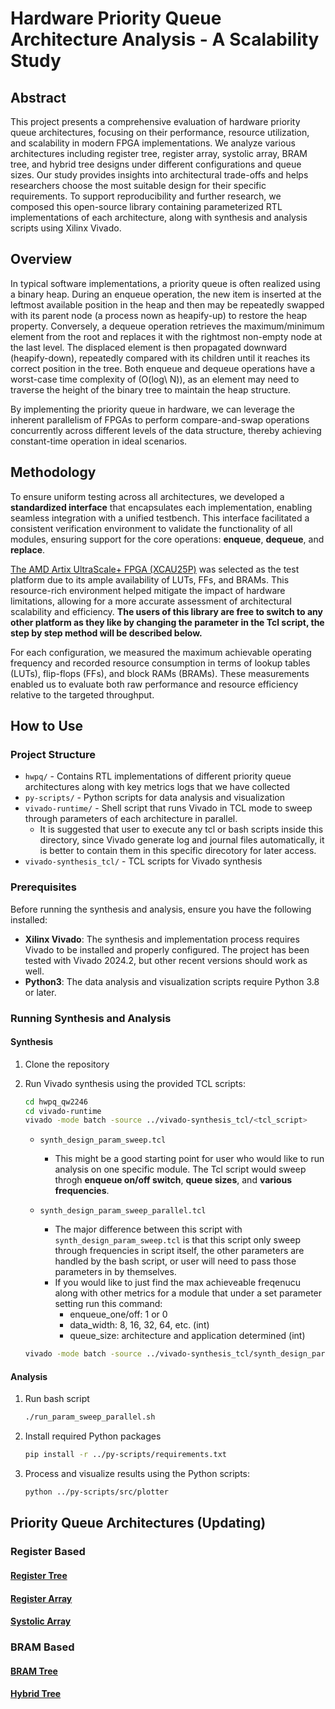 # Hardware Priority Queue Architecture Analysis - A Scalability Study

## Abstract

This project presents a comprehensive evaluation of hardware priority queue architectures, focusing on their performance, resource utilization, and scalability in modern FPGA implementations. We analyze various architectures including register tree, register array, systolic array, BRAM tree, and hybrid tree designs under different configurations and queue sizes. Our study provides insights into architectural trade-offs and helps researchers choose the most suitable design for their specific requirements. To support reproducibility and further research, we composed this open-source library containing parameterized RTL implementations of each architecture, along with synthesis and analysis scripts using Xilinx Vivado.

## Overview

In typical software implementations, a priority queue is often realized using a binary heap. During an enqueue operation, the new item is inserted at the leftmost available position in the heap and then may be repeatedly swapped with its parent node (a process nown as heapify-up) to restore the heap property. Conversely, a dequeue operation retrieves the maximum/minimum element from the root and replaces it with the rightmost non-empty node at the last level. The displaced element is then propagated downward (heapify-down), repeatedly compared with its children until it reaches its correct position in the tree. Both enqueue and dequeue operations have a worst-case time complexity of \(O(log\ N)\), as an element may need to traverse the height of the binary tree to maintain the heap structure.

By implementing the priority queue in hardware, we can leverage the inherent parallelism of FPGAs to perform compare-and-swap operations concurrently across different levels of the data structure, thereby achieving constant-time operation in ideal scenarios.

## Methodology

To ensure uniform testing across all architectures, we developed a **standardized interface** that encapsulates each implementation, enabling seamless integration with a unified testbench. This interface facilitated a consistent verification environment to validate the functionality of all modules, ensuring support for the core operations: **enqueue**, **dequeue**, and **replace**.

<!-- Following functional verification using a suite of RTL testbenches, each priority queue architecture was synthesized and implemented using AMD Vivado. A parameter sweep was conducted to evaluate how different design factors influence performance and resource utilization. The parameters explored included queue size, support for the enqueue operation, and the use of pipelining. -->

[The AMD Artix UltraScale+ FPGA (XCAU25P)](https://www.amd.com/en/products/adaptive-socs-and-fpgas/fpga/artix-ultrascale-plus.html) was selected as the test platform due to its ample availability of LUTs, FFs, and BRAMs. This resource-rich environment helped mitigate the impact of hardware limitations, allowing for a more accurate assessment of architectural scalability and efficiency. **The users of this library are free to switch to any other platform as they like by changing the parameter in the Tcl script, the step by step method will be described below.**

<!-- As a result, observed performance bottlenecks and scalability constraints were attributed primarily to architectural design choices rather than hardware shortages.  -->

For each configuration, we measured the maximum achievable operating frequency and recorded resource consumption in terms of lookup tables (LUTs), flip-flops (FFs), and block RAMs (BRAMs). These measurements enabled us to evaluate both raw performance and resource efficiency relative to the targeted throughput.

## How to Use

### Project Structure

- `hwpq/` - Contains RTL implementations of different priority queue architectures along with key metrics logs that we have collected
- `py-scripts/` - Python scripts for data analysis and visualization
- `vivado-runtime/` - Shell script that runs Vivado in TCL mode to sweep through parameters of each architecture in parallel.
  - It is suggested that user to execute any tcl or bash scripts inside this directory, since Vivado generate log and journal files automatically, it is better to contain them in this specific direcotory for later access.
- `vivado-synthesis_tcl/` - TCL scripts for Vivado synthesis

### Prerequisites

Before running the synthesis and analysis, ensure you have the following installed:

- **Xilinx Vivado**: The synthesis and implementation process requires Vivado to be installed and properly configured. The project has been tested with Vivado 2024.2, but other recent versions should work as well.
- **Python3**: The data analysis and visualization scripts require Python 3.8 or later.

### Running Synthesis and Analysis

#### Synthesis

1.  Clone the repository
2.  Run Vivado synthesis using the provided TCL scripts:

    ```bash
    cd hwpq_qw2246
    cd vivado-runtime
    vivado -mode batch -source ../vivado-synthesis_tcl/<tcl_script>
    ```

    - `synth_design_param_sweep.tcl`

      - This might be a good starting point for user who would like to run analysis on one specific module. The Tcl script would sweep throgh **enqueue on/off switch**, **queue sizes**, and **various frequencies**.

    - `synth_design_param_sweep_parallel.tcl`

        - The major difference between this script with `synth_design_param_sweep.tcl` is that this script only sweep through frequencies in script itself, the other parameters are handled by the bash script, or user will need to pass those parameters in by themselves. 
        - If you would like to just find the max achieveable freqenucu along with other metrics for a module that under a set parameter setting run this command:
          - enqueue_one/off: 1 or 0
          - data_width: 8, 16, 32, 64, etc. (int)
          - queue_size: architecture and application determined (int)

    ```bash
    vivado -mode batch -source ../vivado-synthesis_tcl/synth_design_param_sweep_parallel.tcl -tclargs <enqueue_on/off> <data_width> <queue_size>
    ```

#### Analysis

1.  Run bash script

    ```bash
    ./run_param_sweep_parallel.sh
    ```

2.  Install required Python packages

    ```bash
    pip install -r ../py-scripts/requirements.txt
    ```

3.  Process and visualize results using the Python scripts:

    ```bash
    python ../py-scripts/src/plotter
    ```

## Priority Queue Architectures (Updating)

### Register Based

#### [Register Tree](hwpq/register_tree/README.md)

#### [Register Array](hwpq/register_array/README.md)

#### [Systolic Array](hwpq/systolic_array/README.md)

### BRAM Based

#### [BRAM Tree](hwpq/bram_tree/README.md)

#### [Hybrid Tree](hwpq/hybrid_tree/README.md)
